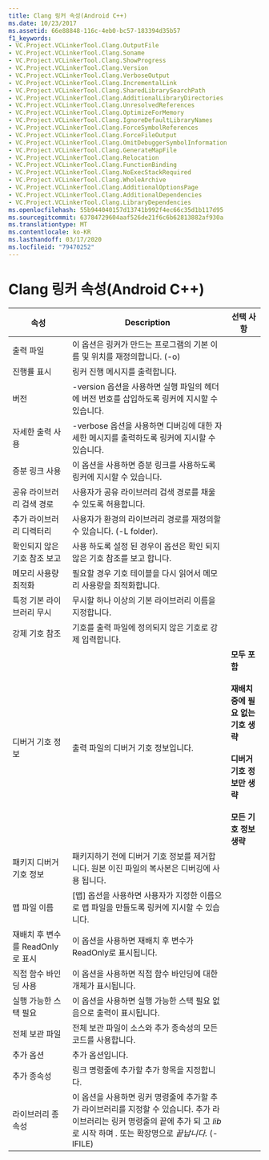 ```yaml
---
title: Clang 링커 속성(Android C++)
ms.date: 10/23/2017
ms.assetid: 66e88848-116c-4eb0-bc57-183394d35b57
f1_keywords:
- VC.Project.VCLinkerTool.Clang.OutputFile
- VC.Project.VCLinkerTool.Clang.Soname
- VC.Project.VCLinkerTool.Clang.ShowProgress
- VC.Project.VCLinkerTool.Clang.Version
- VC.Project.VCLinkerTool.Clang.VerboseOutput
- VC.Project.VCLinkerTool.Clang.IncrementalLink
- VC.Project.VCLinkerTool.Clang.SharedLibrarySearchPath
- VC.Project.VCLinkerTool.Clang.AdditionalLibraryDirectories
- VC.Project.VCLinkerTool.Clang.UnresolvedReferences
- VC.Project.VCLinkerTool.Clang.OptimizeForMemory
- VC.Project.VCLinkerTool.Clang.IgnoreDefaultLibraryNames
- VC.Project.VCLinkerTool.Clang.ForceSymbolReferences
- VC.Project.VCLinkerTool.Clang.ForceFileOutput
- VC.Project.VCLinkerTool.Clang.OmitDebuggerSymbolInformation
- VC.Project.VCLinkerTool.Clang.GenerateMapFile
- VC.Project.VCLinkerTool.Clang.Relocation
- VC.Project.VCLinkerTool.Clang.FunctionBinding
- VC.Project.VCLinkerTool.Clang.NoExecStackRequired
- VC.Project.VCLinkerTool.Clang.WholeArchive
- VC.Project.VCLinkerTool.Clang.AdditionalOptionsPage
- VC.Project.VCLinkerTool.Clang.AdditionalDependencies
- VC.Project.VCLinkerTool.Clang.LibraryDependencies
ms.openlocfilehash: 55b944040157d13741b992f4ec66c35d1b117d95
ms.sourcegitcommit: 63784729604aaf526de21f6c6b62813882af930a
ms.translationtype: MT
ms.contentlocale: ko-KR
ms.lasthandoff: 03/17/2020
ms.locfileid: "79470252"
---
```

# <a name="clang-linker-properties-android-c"></a>Clang 링커 속성(Android C++)

| 속성 | Description | 선택 사항 |
|--|--|--|
| 출력 파일 | 이 옵션은 링커가 만드는 프로그램의 기본 이름 및 위치를 재정의합니다. (-o) |
| 진행률 표시 | 링커 진행 메시지를 출력합니다. |
| 버전 | -version 옵션을 사용하면 실행 파일의 헤더에 버전 번호를 삽입하도록 링커에 지시할 수 있습니다. |
| 자세한 출력 사용 | -verbose 옵션을 사용하면 디버깅에 대한 자세한 메시지를 출력하도록 링커에 지시할 수 있습니다. |
| 증분 링크 사용 | 이 옵션을 사용하면 증분 링크를 사용하도록 링커에 지시할 수 있습니다. |
| 공유 라이브러리 검색 경로 | 사용자가 공유 라이브러리 검색 경로를 채울 수 있도록 허용합니다. |
| 추가 라이브러리 디렉터리 | 사용자가 환경의 라이브러리 경로를 재정의할 수 있습니다. (-L folder). |
| 확인되지 않은 기호 참조 보고 | 사용 하도록 설정 된 경우이 옵션은 확인 되지 않은 기호 참조를 보고 합니다. |
| 메모리 사용량 최적화 | 필요할 경우 기호 테이블을 다시 읽어서 메모리 사용량을 최적화합니다. |
| 특정 기본 라이브러리 무시 | 무시할 하나 이상의 기본 라이브러리 이름을 지정합니다. |
| 강제 기호 참조 | 기호를 출력 파일에 정의되지 않은 기호로 강제 입력합니다. |
| 디버거 기호 정보 | 출력 파일의 디버거 기호 정보입니다. | **모두 포함**<br /><br />**재배치 중에 필요 없는 기호 생략**<br /><br />**디버거 기호 정보만 생략**<br /><br />**모든 기호 정보 생략** |
| 패키지 디버거 기호 정보 | 패키지하기 전에 디버거 기호 정보를 제거합니다.  원본 이진 파일의 복사본은 디버깅에 사용 됩니다. |
| 맵 파일 이름 | [맵] 옵션을 사용하면 사용자가 지정한 이름으로 맵 파일을 만들도록 링커에 지시할 수 있습니다. |
| 재배치 후 변수를 ReadOnly로 표시 | 이 옵션을 사용하면 재배치 후 변수가 ReadOnly로 표시됩니다. |
| 직접 함수 바인딩 사용 | 이 옵션을 사용하면 직접 함수 바인딩에 대한 개체가 표시됩니다. |
| 실행 가능한 스택 필요 | 이 옵션을 사용하면 실행 가능한 스택 필요 없음으로 출력이 표시됩니다. |
| 전체 보관 파일 | 전체 보관 파일이 소스와 추가 종속성의 모든 코드를 사용합니다. |
| 추가 옵션 | 추가 옵션입니다. |
| 추가 종속성 | 링크 명령줄에 추가할 추가 항목을 지정합니다. |
| 라이브러리 종속성 | 이 옵션을 사용하면 링커 명령줄에 추가할 추가 라이브러리를 지정할 수 있습니다. 추가 라이브러리는 링커 명령줄의 끝에 추가 되 고 *lib* 로 시작 하며 *.* 또는 확장명으로 *끝납니다.*  (-lFILE) |
